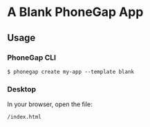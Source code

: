 # A Blank PhoneGap App

## Usage

### PhoneGap CLI

    $ phonegap create my-app --template blank

### Desktop

In your browser, open the file:

    /index.html

